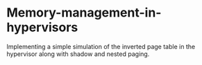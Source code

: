 # Memory-management-in-hypervisors
Implementing a simple simulation of the inverted page table in the hypervisor along with shadow and nested paging.
